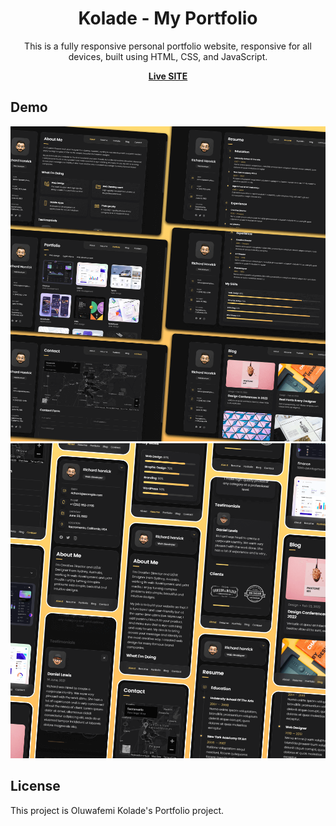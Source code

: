 <div align="center">

# Kolade - My Portfolio

This is a fully responsive personal portfolio website, responsive for all devices, built using HTML, CSS, and JavaScript.

 <a href="https://kolade1024.github.io/portfolio/"><strong>Live SITE</strong></a> 
 
 </div>
 
## Demo

![vCard Desktop Demo](./website-demo-image/desktop.png "Desktop Demo")
![vCard Mobile Demo](./website-demo-image/mobile.png "Mobile Demo")


## License

This project is Oluwafemi Kolade's Portfolio project.

